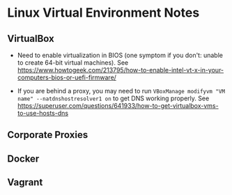 # Linux Virtual Environment Notes

## VirtualBox

- Need to enable virtualization in BIOS (one symptom if you don't: unable to create 64-bit virtual machines). See https://www.howtogeek.com/213795/how-to-enable-intel-vt-x-in-your-computers-bios-or-uefi-firmware/

- If you are behind a proxy, you may need to run `VBoxManage modifyvm "VM name" --natdnshostresolver1 on` to get DNS working properly. See https://superuser.com/questions/641933/how-to-get-virtualbox-vms-to-use-hosts-dns

## Corporate Proxies

## Docker

## Vagrant
